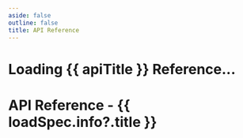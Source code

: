 ```yaml
---
aside: false
outline: false
title: API Reference
---
```


<script setup lang="ts">
import { onUnmounted, onMounted, ref } from 'vue'
import { useRoute } from 'vitepress'
import { useTheme } from 'vitepress-openapi/client'
import markdownit from 'markdown-it'

const md = markdownit({
  html: true,
  linkify: true,
  typographer: true,
})
const route = useRoute()

const apiTitle = route.data.params.title
const apiSlug = route.data.params.apiSlug
const spec = JSON.parse(JSON.stringify(route.data.params.specUrl))
const themeConfig = route.data.params.themeConfig
const loadSpec = ref('')
const loading = ref(true)

const defaultTheme = {
  requestBody: {
    // Set the default schema view.
    defaultView: 'schema', // schema or contentType
  },
  jsonViewer: {
    // Set the JSON viewer depth.
    deep: 1,
  },
  schemaViewer: {
    // Set the schema viewer depth.
    deep: 1,
  },
  // Set the heading levels.
  headingLevels: {
    h1: 2,
    h2: 3,
    h3: 4,
    h4: 5,
    h5: 6,
    h6: 6,
  },
  response: {
    // Set the response code selector.
    responseCodeSelector: 'tabs', // tabs or select
    // Set the maximum number of tabs, after which a Select will be shown.
    maxTabs: 5,
    body: {
      // Set the default view.
      defaultView: 'schema', // schema or contentType
    },
  },
  operation: {
    // Set the operation badges. The order is respected.
    badges: ['deprecated'],
    // Slots to render in the OAOperation component.
    slots: [
      'header',
      // 'tags',
      'path',
      'description',
      'security',
      'request-body',
      'parameters',
      'responses',
      'code-samples',
    ],
    // Slots to hide in the OAOperation component.
    hiddenSlots: ['try-it', 'branding', 'footer', 'playground'],
    // Set the number of columns to use in the OAOperation component.
    cols: 2,
    // Set the default base URL.
    // defaultBaseUrl: 'https://developers.zarv.com',
  },
  spec: {
    groupByTags: true, // Group paths by tags.
    collapsePaths: false, // Collapse paths when grouping by tags.
    showPathsSummary: false, // Show a summary of the paths when grouping by tags.
    avoidCirculars: true, // Avoid circular references when parsing schemas.
    lazyRendering: false, // Lazy render Paths and Tags components.
    defaultTag: 'Default', // Default tag to use when a path has no tags.
    wrapExamples: false, // Wrap examples in a row or show them in a column.
  },
}

useTheme({ ...defaultTheme, ...themeConfig })

onMounted(async () => {
  const data = await fetch(spec)
  const json = await data.json()
  loadSpec.value = json
})
</script>

<div class="vp-loading" v-if="!loadSpec">
  <h1>Loading {{ apiTitle }} Reference...</h1>
  <OASpecSkeleton style="margin:10px 0 0 -20px" />
</div>
<div v-else>

# API Reference - {{ loadSpec.info?.title }}<Badge type="warning" :text="`v ${ loadSpec.info?.version }`" />

<div v-html="md.render(loadSpec.info?.description)" />

<OASpec
  :groupByTags="false"
  :hideInfo="true"
  :hideServers="true"
  :hideBranding="true"
  :hidePathsSummary="true"
  :spec="loadSpec"
/>

</div>
